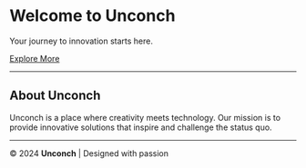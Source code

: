 # Welcome to **Unconch**

Your journey to innovation starts here.

[Explore More](#about)

---

## About Unconch

Unconch is a place where creativity meets technology. Our mission is to provide innovative solutions that inspire and challenge the status quo.

---

© 2024 **Unconch** | Designed with passion
